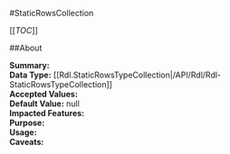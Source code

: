 #StaticRowsCollection

[[_TOC_]]

##About

**Summary:**   
**Data Type:** [[Rdl.StaticRowsTypeCollection|/API/Rdl/Rdl-StaticRowsTypeCollection]]  
**Accepted Values:**   
**Default Value:** null  
**Impacted Features:**   
**Purpose:**   
**Usage:**   
**Caveats:**   

